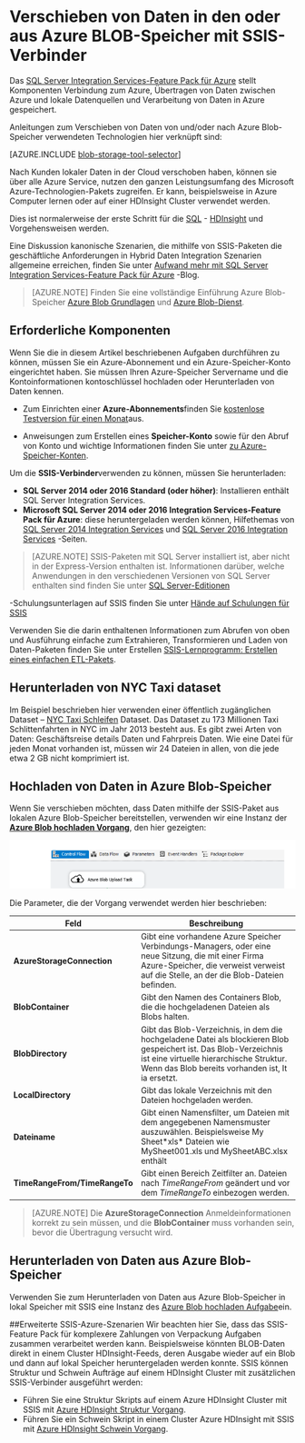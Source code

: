 <properties
    pageTitle="Verschieben von Daten in den oder aus Azure BLOB-Speicher mit SSIS-Verbinder | Microsoft Azure"
    description="Verschieben Sie die Daten in den oder aus Azure BLOB-Speicher mit SSIS-Verbinder."
    services="machine-learning,storage"
    documentationCenter=""
    authors="bradsev"
    manager="jhubbard"
    editor="cgronlun" />

<tags
    ms.service="machine-learning"
    ms.workload="data-services"
    ms.tgt_pltfrm="na"
    ms.devlang="na"
    ms.topic="article"
    ms.date="09/14/2016"
    ms.author="bradsev" />

# <a name="move-data-to-or-from-azure-blob-storage-using-ssis-connectors"></a>Verschieben von Daten in den oder aus Azure BLOB-Speicher mit SSIS-Verbinder

Das [SQL Server Integration Services-Feature Pack für Azure](https://msdn.microsoft.com/library/mt146770.aspx) stellt Komponenten Verbindung zum Azure, Übertragen von Daten zwischen Azure und lokale Datenquellen und Verarbeitung von Daten in Azure gespeichert.

Anleitungen zum Verschieben von Daten von und/oder nach Azure Blob-Speicher verwendeten Technologien hier verknüpft sind:

[AZURE.INCLUDE [blob-storage-tool-selector](../../includes/machine-learning-blob-storage-tool-selector.md)]


Nach Kunden lokaler Daten in der Cloud verschoben haben, können sie über alle Azure Service, nutzen den ganzen Leistungsumfang des Microsoft Azure-Technologien-Pakets zugreifen. Er kann, beispielsweise in Azure Computer lernen oder auf einer HDInsight Cluster verwendet werden.

Dies ist normalerweise der erste Schritt für die [SQL](machine-learning-data-science-process-sql-walkthrough.md) - [HDInsight](machine-learning-data-science-process-hive-walkthrough.md) und Vorgehensweisen werden.

Eine Diskussion kanonische Szenarien, die mithilfe von SSIS-Paketen die geschäftliche Anforderungen in Hybrid Daten Integration Szenarien allgemeine erreichen, finden Sie unter [Aufwand mehr mit SQL Server Integration Services-Feature Pack für Azure](http://blogs.msdn.com/b/ssis/archive/2015/06/25/doing-more-with-sql-server-integration-services-feature-pack-for-azure.aspx) -Blog.

> [AZURE.NOTE] Finden Sie eine vollständige Einführung Azure Blob-Speicher [Azure Blob Grundlagen](../storage/storage-dotnet-how-to-use-blobs.md) und [Azure Blob-Dienst](https://msdn.microsoft.com/library/azure/dd179376.aspx).

## <a name="prerequisites"></a>Erforderliche Komponenten

Wenn Sie die in diesem Artikel beschriebenen Aufgaben durchführen zu können, müssen Sie ein Azure-Abonnement und ein Azure-Speicher-Konto eingerichtet haben. Sie müssen Ihren Azure-Speicher Servername und die Kontoinformationen kontoschlüssel hochladen oder Herunterladen von Daten kennen.

- Zum Einrichten einer **Azure-Abonnements**finden Sie [kostenlose Testversion für einen Monat](https://azure.microsoft.com/pricing/free-trial/)aus.

- Anweisungen zum Erstellen eines **Speicher-Konto** sowie für den Abruf von Konto und wichtige Informationen finden Sie unter [zu Azure-Speicher-Konten](../storage/storage-create-storage-account.md).


Um die **SSIS-Verbinder**verwenden zu können, müssen Sie herunterladen:

- **SQL Server 2014 oder 2016 Standard (oder höher)**: Installieren enthält SQL Server Integration Services.
- **Microsoft SQL Server 2014 oder 2016 Integration Services-Feature Pack für Azure**: diese heruntergeladen werden können, Hilfethemas von [SQL Server 2014 Integration Services](http://www.microsoft.com/download/details.aspx?id=47366) und [SQL Server 2016 Integration Services](https://www.microsoft.com/download/details.aspx?id=49492) -Seiten.

> [AZURE.NOTE] SSIS-Paketen mit SQL Server installiert ist, aber nicht in der Express-Version enthalten ist. Informationen darüber, welche Anwendungen in den verschiedenen Versionen von SQL Server enthalten sind finden Sie unter [SQL Server-Editionen](http://www.microsoft.com/en-us/server-cloud/products/sql-server-editions/)

-Schulungsunterlagen auf SSIS finden Sie unter [Hände auf Schulungen für SSIS](http://www.microsoft.com/download/details.aspx?id=20766)

Verwenden Sie die darin enthaltenen Informationen zum Abrufen von oben und Ausführung einfache zum Extrahieren, Transformieren und Laden von Daten-Paketen finden Sie unter Erstellen [SSIS-Lernprogramm: Erstellen eines einfachen ETL-Pakets](https://msdn.microsoft.com/library/ms169917.aspx).

## <a name="download-nyc-taxi-dataset"></a>Herunterladen von NYC Taxi dataset  
Im Beispiel beschrieben hier verwenden einer öffentlich zugänglichen Dataset – [NYC Taxi Schleifen](http://www.andresmh.com/nyctaxitrips/) Dataset. Das Dataset zu 173 Millionen Taxi Schlittenfahrten in NYC im Jahr 2013 besteht aus. Es gibt zwei Arten von Daten: Geschäftsreise details Daten und Fahrpreis Daten. Wie eine Datei für jeden Monat vorhanden ist, müssen wir 24 Dateien in allen, von die jede etwa 2 GB nicht komprimiert ist.


## <a name="upload-data-to-azure-blob-storage"></a>Hochladen von Daten in Azure Blob-Speicher
Wenn Sie verschieben möchten, dass Daten mithilfe der SSIS-Paket aus lokalen Azure Blob-Speicher bereitstellen, verwenden wir eine Instanz der [**Azure Blob hochladen Vorgang**](https://msdn.microsoft.com/library/mt146776.aspx), den hier gezeigten:

![Konfigurieren von-Daten-Wissenschaft-virtueller Computer](./media/machine-learning-data-science-move-data-to-azure-blob-using-ssis/ssis-azure-blob-upload-task.png)


Die Parameter, die der Vorgang verwendet werden hier beschrieben:


Feld|Beschreibung|
----------------------|----------------|
**AzureStorageConnection**|Gibt eine vorhandene Azure Speicher Verbindungs-Managers, oder eine neue Sitzung, die mit einer Firma Azure-Speicher, die verweist verweist auf die Stelle, an der die Blob-Dateien befinden.|
**BlobContainer**|Gibt den Namen des Containers Blob, die die hochgeladenen Dateien als Blobs halten.|
**BlobDirectory**|Gibt das Blob-Verzeichnis, in dem die hochgeladene Datei als blockieren Blob gespeichert ist. Das Blob-Verzeichnis ist eine virtuelle hierarchische Struktur. Wenn das Blob bereits vorhanden ist, It ia ersetzt.|
**LocalDirectory**|Gibt das lokale Verzeichnis mit den Dateien hochgeladen werden.|
**Dateiname**|Gibt einen Namensfilter, um Dateien mit dem angegebenen Namensmuster auszuwählen. Beispielsweise My Sheet\*xls\* Dateien wie MySheet001.xls und MySheetABC.xlsx enthält|
**TimeRangeFrom/TimeRangeTo**|Gibt einen Bereich Zeitfilter an. Dateien nach *TimeRangeFrom* geändert und vor dem *TimeRangeTo* einbezogen werden.|


> [AZURE.NOTE] Die **AzureStorageConnection** Anmeldeinformationen korrekt zu sein müssen, und die **BlobContainer** muss vorhanden sein, bevor die Übertragung versucht wird.

## <a name="download-data-from-azure-blob-storage"></a>Herunterladen von Daten aus Azure Blob-Speicher

Verwenden Sie zum Herunterladen von Daten aus Azure Blob-Speicher in lokal Speicher mit SSIS eine Instanz des [Azure Blob hochladen Aufgabe](https://msdn.microsoft.com/library/mt146779.aspx)ein.

##<a name="more-advanced-ssis-azure-scenarios"></a>Erweiterte SSIS-Azure-Szenarien
Wir beachten hier Sie, dass das SSIS-Feature Pack für komplexere Zahlungen von Verpackung Aufgaben zusammen verarbeitet werden kann. Beispielsweise könnten BLOB-Daten direkt in einem Cluster HDInsight-Feeds, deren Ausgabe wieder auf ein Blob und dann auf lokal Speicher heruntergeladen werden konnte. SSIS können Struktur und Schwein Aufträge auf einem HDInsight Cluster mit zusätzlichen SSIS-Verbinder ausgeführt werden:

- Führen Sie eine Struktur Skripts auf einem Azure HDInsight Cluster mit SSIS mit [Azure HDInsight Struktur Vorgang](https://msdn.microsoft.com/library/mt146771.aspx).
- Führen Sie ein Schwein Skript in einem Cluster Azure HDInsight mit SSIS mit [Azure HDInsight Schwein Vorgang](https://msdn.microsoft.com/library/mt146781.aspx).

